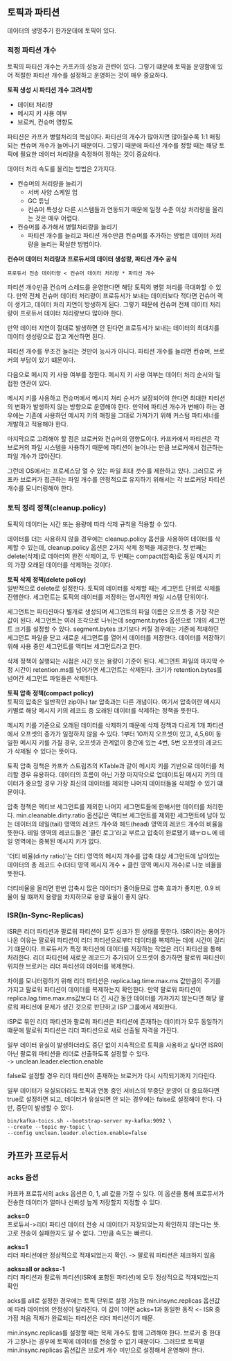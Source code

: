 ## 토픽과 파티션
데이터의 생명주기 한가운데에 토픽이 있다.

### 적정 파티션 개수
토픽의 파티션 개수는 카프카의 성능과 관련이 있다.
그렇기 떄문에 토픽을 운영함에 있어 적절한 파티션 개수를 설정하고 운영하는 것이 매우 중요하다.

**토픽 생성 시 파티션 개수 고려사항**
- 데이터 처리량
- 메시지 키 사용 여부
- 브로커, 컨슈머 영향도

파티션은 카프카 병렬처리의 핵심이다.
파티션의 개수가 많아지면 많아질수록 1:1 매핑되는 컨슈머 개수가 늘어나기 때문이다.
그렇기 때문에 파티션 개수를 정할 때는 해당 토픽에 필요한 데이터 처리량을 측정하여 정하는 것이 중요하다.

데이터 처리 속도를 올리는 방법은 2가지다. 
- 컨슈머의 처리량을 늘리기
  - 서버 사양 스케일 업
  - GC 튜닝
  - 컨슈머 특성상 다른 시스템들과 연동되기 때문에 일정 수준 이상 처리량을 올리는 것은 매우 어렵다.
- 컨슈머를 추가해서 병렬처리량을 늘리기
  - 파티션 개수를 늘리고 파티션 개수만큼 컨슈머를 추가하는 방법은 데이터 처리량을 늘리는 확실한 방법이다.

**컨슈머 데이터 처리량과 프로듀서의 데이터 생성량, 파티션 개수 공식**
```
프로듀서 전송 데이터량 < 컨슈머 데이터 처리량 * 파티션 개수
```
파티션 개수만큼 컨슈머 스레드를 운영한다면 해당 토픽의 병렬 처리를 극대화할 수 있다.
만약 전체 컨슈머 데이터 처리량이 프로듀서가 보내는 데이터보다 적다면 컨슈머 랙이 생기고, 데이터 처리 지연이 방생하게 된다.
그렇기 때문에 컨슈머 전체 데이터 처리량이 프로듀서 데이터 처리량보다 많아야 한다.

만약 데이터 지연이 절대로 발생하면 안 된다면 프로듀서가 보내는 데이터의 최대치를 데이터 생성량으로 잡고 계산하면 된다.

파티션 개수를 무조건 늘리는 것만이 능사가 아니다. 파티션 개수를 늘리면 컨슈머, 브로커의 부담이 있기 떄문이다.

다음으로 메시지 키 사용 여부를 정한다.
메시지 키 사용 여부는 데이터 처리 순서와 밀접한 연관이 있다.

메시지 키를 사용하고 컨슈머에서 메시지 처리 순서가 보장되어야 한다면 최대한 파티션의 변화가 발생하지 않는 방향으로 운영해야 한다.
만약에 파티션 개수가 변해야 하는 경우에는 기존에 사용하던 메시지 키의 매칭을 그대로 가져가기 위해 커스텀 파티셔너를 개발하고 적용해야 한다.

마지막으로 고려해야 할 점은 브로커와 컨슈머의 영향도이다.
카프카에서 파티션은 각 브로커의 파일 시스템을 사용하기 때문에 파티션이 늘어나는 만큼 브로커에서 접근하는 파일 개수가 많아진다.

그런데 OS에서는 프로세스당 열 수 있는 파일 최대 갯수를 제한하고 있다.
그러므로 카프카 브로커가 접근하는 파일 개수를 안정적으로 유지하기 위해서는 각 브로커당 파티션 개수를 모니터링해야 한다.

### 토픽 정리 정책(cleanup.policy)
토픽의 데이터는 시간 또는 용량에 따라 삭제 규칙을 적용할 수 있다.

데이터를 더는 사용하지 않을 경우에는 cleanup.policy 옵션을 사용하여 데이터를 삭제할 수 있는데, cleanup.policy 옵션은 2가지 삭제 정책을 제공한다.
첫 번째는 delete(삭제)로 데아터의 완전 삭제이고, 두 번째는 compact(압축)로 동일 메시지 키의 가장 오래된 데이터를 삭제하는 것이다.

**토픽 삭제 정책(delete policy)**  
일반적으로 delete로 설정한다.
토픽의 데이터를 삭제할 때는 세그먼트 단위로 삭제를 진행한다.
세그먼트는 토픽의 데이터를 저장하는 명시적인 파일 시스템 단위이다.

세그먼트는 파티션마다 별개로 생성되며 세그먼트의 파일 이름은 오프셋 중 가장 작은 값이 된다.
세그먼트는 여러 조각으로 나뉘는데 segment.bytes 옵션으로 1개의 세그먼트 크기를 설정할 수 있다.
segment.bytes 크기보다 커질 경우에는 기존에 적재하던 세그먼트 파일을 닫고 새로운 세그먼트를 열어서 데이터를 저장한다.
데이터를 저장하기 위해 사용 중인 세그먼트를 액티브 세그먼트라고 한다.

삭제 정책이 실행되는 시점은 시간 또는 용량이 기준이 된다.
세그먼트 파일의 마지막 수정 시간이 retention.ms를 넘어가면 세그먼트는 삭제된다.
크기가 retention.bytes를 넘어간 세그먼트 파일들은 삭제된다.

**토픽 압축 정책(compact policy)**  
토픽의 압축은 일반적인 zip이나 tar 압축과는 다른 개념이다.
여기서 압축이란 메시지 키별로 해당 메시지 키의 레코드 중 오래된 데이터를 삭제하는 정책을 뜻한다.

메시지 키를 기준으로 오래된 데이터를 삭제하기 때문에 삭제 정책과 다르게 1개 파티션에서 오프셋의 증가가 일정하지 않을 수 있다.
1부터 10까지 오프셋이 있고, 4,5,6이 동일한 메시지 키를 가질 경우, 오프셋과 관계없이 중간에 있는 4번, 5번 오프셋의 레코드가 삭제될 수 있다는 뜻이다.

토픽 압축 정책은 카프카 스트림즈의 KTable과 같이 메시지 키를 기반으로 데이터를 처리할 경우 유용하다.
데이터의 흐름이 아닌 가장 마지막으로 업데이트된 메시지 키의 데이터가 중요할 경우 가장 최신의 데이터를 제외한 나머지 데이터들을 삭제할 수 있기 떄문이다.

압축 정책은 액티브 세그먼트를 제외한 나머지 세그먼트들에 한해서만 데이터를 처리한다.
min.cleanable.dirty.ratio 옵션값은 액티브 세그먼트를 제외한 세그먼트에 남아 있는 데이터의 테일(tail) 영역의 레코드 개수와 헤드(head) 영역의 레코드 개수의 비율을 뜻한다.
테일 영역의 레코드들은 '클린 로그'라고 부르고 압축이 완료됐기 떄ㅜㅁㄴ에 테일 영역에는 중복된 메시지 키가 없다.

'더티 비율(dirty ratio)'는 더티 영역의 메시지 개수를 압축 대상 세그먼트에 남아있는 데이터의 총 레코드 수(더티 영역 메시지 개수 + 클린 영역 메시지 개수)로 나눈 비율을 뜻한다.

더티비율을 올리면 한번 압축시 많은 데이터가 줄어들므로 압축 효과가 좋지만,
0.9 비율이 될 떄까지 용량을 차지하므로 용량 효율이 좋지 않다.

### ISR(In-Sync-Replicas)
ISR은 리더 파티션과 팔로워 파티션이 모두 싱크가 된 상태를 뜻한다.
ISR이라는 용어가 나온 이유는 팔로워 파티션이 리더 파티션으로부터 데이터를 복제하는 데에 시간이 걸리기 떄문이다.
프로듀서가 특정 파티션에 데이터를 저장하는 작업은 리더 파티션을 통해 처리한다.
리더 파티션에 새로운 레코드가 추가되어 오프셋이 증가하면 팔로워 파티션이 위치한 브로커는 리더 파티션의 데이터를 복제한다.

차이를 모니터링하기 위해 리더 파티션은 replica.lag.time.max.ms 값만큼의 주기를 가지고 팔로워 파티션이 데이터를 복제하는지 확인한다.
만약 팔로워 파티션이 replica.lag.time.max.ms값보다 더 긴 시간 동안 데이터를 가져가지 않는다면 해당 팔로워 파티션에 문제가 생긴 것으로 판단하고 ISP 그룹에서 제외한다.

ISP로 묶인 리더 파티션과 팔로워 파티션은 파티션에 존재하는 데이터가 모두 동일하기 떄문에 팔로워 파티션은 리더 파티션으로 새로 선출될 자격을 가진다.

일부 데이터 유실이 발생하더라도 중단 없이 지속적으로 토픽을 사용하고 싶다면 ISR이 아닌 팔로워 파티션을 리더로 선출하도록 설정할 수 있다.  
-> unclean.leader.election.enable  

false로 설정할 경우 리더 파티션이 존재하는 브로커가 다시 시작되기까지 기다린다.

일부 데이터가 유실되더라도 토픽과 연동 중인 서비스의 무중단 운영이 더 중요하다면 true로 설정하면 되고,
데이터가 유실되면 안 되는 경우에는 false로 설정해야 한다. 다만, 중단이 발생할 수 있다.
```shell
bin/kafka-toics.sh --bootstrap-server my-kafka:9092 \
--create --topic my-topic \
--config unclean.leader.election.enable=false
```

## 카프카 프로듀서
### acks 옵션
카프카 프로듀서의 acks 옵션은 0, 1, all 값을 가질 수 있다.
이 옵션을 통해 프로듀서가 전송한 데이터가 얼마나 신뢰성 높게 저장할지 지정할 수 있다.

**acks=0**  
프로듀서->리더 파티션 데이터 전송 시 데이터가 저장되었는지 확인하지 않는다는 뜻.
고로 전송이 실패한지도 알 수 없다.
그만큼 속도는 빠르다.

**acks=1**  
리더 파티션에만 정상적으로 적재되었는지 확인. -> 팔로워 파티션은 체크하지 않음

**acks=all or acks=-1**  
리더 파티션과 팔로워 파티션(ISR에 포함된 파티션)에 모두 정상적으로 적재되었는지 확인

acks를 all로 설정한 경우에는 토픽 단위로 설정 가능한 min.insync.replicas 옵션값에 따라 데이터의 안정성이 달라진다.
이 값이 1이면 acks=1과 동일한 동작 <- ISR 중 가정 처음 적재가 완료되는 파티션은 리더 파티션이기 때문.

min.insync.replicas를 설정할 때는 복제 개수도 함께 고려해야 한다.
브로커 중 한대가 고장나는 경우에 토픽에 데이터를 전송할 수 없기 때문이다.
그러므로 토픽별 min.insync.replicas 옵션값은 브로커 개수 미만으로 설정해서 운영해야 한다.


